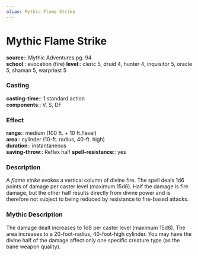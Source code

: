 ```yaml
---
alias: Mythic Flame Strike
---
```


# Mythic Flame Strike

**source**:: Mythic Adventures pg. 94  
**school**:: evocation (fire)
**level**:: cleric 5, druid 4, hunter 4, inquisitor 5, oracle 5, shaman 5, warpriest 5

### Casting 

**casting-time**:: 1 standard action  
**components**:: V, S, DF

### Effect 

**range**:: medium (100 ft. + 10 ft./level)  
**area**:: cylinder (10-ft. radius, 40-ft. high)  
**duration**:: instantaneous  
**saving-throw**:: Reflex half
**spell-resistance**:: yes

### Description 

A *flame strike* evokes a vertical column of divine fire. The spell deals 1d6 points of damage per caster level (maximum 15d6). Half the damage is fire damage, but the other half results directly from divine power and is therefore not subject to being reduced by resistance to fire-based attacks.

### Mythic Description

The damage dealt increases to 1d8 per caster level (maximum 15d8). The area increases to a 20-foot-radius, 40-foot-high cylinder. You may have the divine half of the damage affect only one specific creature type (as the bane weapon quality).
